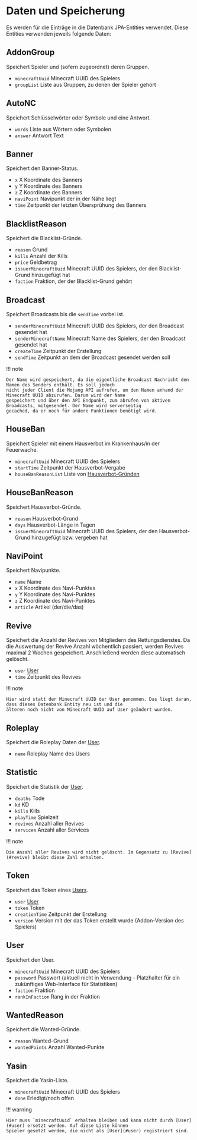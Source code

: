 # Daten und Speicherung

Es werden für die Einträge in die Datenbank JPA-Entities verwendet. Diese Entities verwenden jeweils folgende Daten:

## AddonGroup

Speichert Spieler und (sofern zugeordnet) deren Gruppen.

- `minecraftUuid` Minecraft UUID des Spielers
- `groupList` Liste aus Gruppen, zu denen der Spieler gehört

## AutoNC

Speichert Schlüsselwörter oder Symbole und eine Antwort.

- `words` Liste aus Wörtern oder Symbolen
- `answer` Antwort Text

## Banner

Speichert den Banner-Status.

- `x` X Koordinate des Banners
- `y` Y Koordinate des Banners
- `z` Z Koordinate des Banners
- `naviPoint` Navipunkt der in der Nähe liegt
- `time` Zeitpunkt der letzten Übersprühung des Banners

## BlacklistReason

Speichert die Blacklist-Gründe.

- `reason` Grund
- `kills` Anzahl der Kills
- `price` Geldbetrag
- `issuerMinecraftUuid` Minecraft UUID des Spielers, der den Blacklist-Grund hinzugefügt hat
- `faction` Fraktion, der der Blacklist-Grund gehört

## Broadcast

Speichert Broadcasts bis die `sendTime` vorbei ist.

- `senderMinecraftUuid` Minecraft UUID des Spielers, der den Broadcast gesendet hat
- `senderMinecraftName` Minecraft Name des Spielers, der den Broadcast gesendet hat
- `createTime` Zeitpunkt der Erstellung
- `sendTime` Zeitpunkt an dem der Broadcast gesendet werden soll

!!! note

    Der Name wird gespeichert, da die eigentliche Broadcast Nachricht den Namen des Senders enthält. Es soll jedoch
    nicht jeder Client die Mojang API aufrufen, um den Namen anhand der Minecraft UUID abzurufen. Darum wird der Name
    gespeichert und über den API Endpunkt, zum abrufen von aktiven Broadcasts, mitgesendet. Der Name wird serverseitig
    gecached, da er noch für andere Funktionen benötigt wird.

## HouseBan

Speichert Spieler mit einem Hausverbot im Krankenhaus/in der Feuerwache.

- `minecraftUuid` Minecraft UUID des Spielers
- `startTime` Zeitpunkt der Hausverbot-Vergabe
- `houseBanReasonList` Liste von [Hausverbot-Gründen](#housebanreason)

## HouseBanReason

Speichert Hausverbot-Gründe.

- `reason` Hausverbot-Grund
- `days` Hausverbot-Länge in Tagen
- `issuerMinecraftUuid` Minecraft UUID des Spielers, der den Hausverbot-Grund hinzugefügt bzw. vergeben hat

## NaviPoint

Speichert Navipunkte.

- `name` Name
- `x` X Koordinate des Navi-Punktes
- `y` Y Koordinate des Navi-Punktes
- `z` Z Koordinate des Navi-Punktes
- `article` Artikel (der/die/das)

## Revive

Speichert die Anzahl der Revives von Mitgliedern des Rettungsdienstes. Da die Auswertung der Revive Anzahl wöchentlich
passiert, werden Revives maximal 2 Wochen gespeichert. Anschließend werden diese automatisch gelöscht.

- `user` [User](#user)
- `time` Zeitpunkt des Revives

!!! note

    Hier wird statt der Minecraft UUID der User genommen. Das liegt daran, dass dieses Datenbank Entity neu ist und die
    älteren noch nicht von Minecraft UUID auf User geändert wurden.

## Roleplay

Speichert die Roleplay Daten der [User](#user).

- `name` Roleplay Name des Users

## Statistic

Speichert die Statistik der [User](#user).

- `deaths` Tode
- `kd` KD
- `kills` Kills
- `playTime` Spielzeit
- `revives` Anzahl aller Revives
- `services` Anzahl aller Services

!!! note

    Die Anzahl aller Revives wird nicht gelöscht. Im Gegensatz zu [Revive](#revive) bleibt diese Zahl erhalten.

## Token

Speichert das Token eines [Users](#user).

- `user` [User](#user)
- `token` Token
- `creationTime` Zeitpunkt der Erstellung
- `version` Version mit der das Token erstellt wurde (Addon-Version des Spielers)

## User

Speichert den User.

- `minecraftUuid` Minecraft UUID des Spielers
- `password` Passwort (aktuell nicht in Verwendung - Platzhalter für ein zukünftiges Web-Interface für Statistiken)
- `faction` Fraktion
- `rankInFaction` Rang in der Fraktion

## WantedReason

Speichert die Wanted-Gründe.

- `reason` Wanted-Grund
- `wantedPoints` Anzahl Wanted-Punkte

## Yasin

Speichert die Yasin-Liste.

- `minecraftUuid` Minecraft UUID des Spielers
- `done` Erledigt/noch offen

!!! warning

    Hier muss `minecraftUuid` erhalten bleiben und kann nicht durch [User](#user) ersetzt werden. Auf diese Liste können
    Spieler gesetzt werden, die nicht als [User](#user) registriert sind.